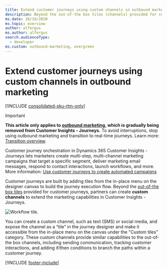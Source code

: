 ```yaml
---
title: Extend customer journeys using custom channels in outbound marketing
description: Beyond the out-of-the box tiles (channels) provided for customer journeys, partners can create custom channels to extend the marketing capabilities in outbound marketing.
ms.date: 10/19/2020
ms.topic: overview
author: alfergus
ms.author: alfergus
search.audienceType: 
  - developer
ms.custom: outbound-marketing, evergreen
---
```


# Extend customer journeys using custom channels in outbound marketing

[!INCLUDE [consolidated-sku-rtm-only](.././includes/consolidated-sku-rtm-only.md)]

> [!IMPORTANT]
> **This article only applies to [outbound marketing](../user-guide.md), which is gradually being removed from Customer Insights - Journeys.** To avoid interruptions, stop using outbound marketing and transition to real-time journeys. Learn more: [Transition overview](../transition-overview.md).

Customer journey orchestration in Dynamics 365 Customer Insights - Journeys lets marketers create multi-step, multi-channel marketing campaigns that target a specific segment, deliver marketing email messages, respond to contact interactions, launch workflows, and more. More information: [Use customer journeys to create automated campaigns](../../journeys/customer-journeys-create-automated-campaigns.md)

Customer journeys are built by adding tiles from the in-place menu on the designer canvas to build the journey execution flow. Beyond the [out-of-the box tiles](../../journeys/customer-journey-tiles-reference.md) provided for customer journeys, partners can create **custom channels** to extend the marketing capabilities in Customer Insights - Journeys.

![Workflow tile.](../media/extend-journeys-custom-channel.png "Workflow tile")

You can create a custom channel, such as text (SMS) or social media, and expose the channel as a “tile” in the journey designer and make it accessible from the in-place menu on the canvas under the "Custom tiles" category. These custom channels provide similar capabilities to the out-of-the box channels, including sending communication, tracking customer interactions, and adding if/then conditions to branch the paths within a customer journey.

[!INCLUDE [footer-include](.././includes/footer-banner.md)]
